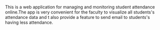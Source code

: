 This is a web application for managing and monitoring student attendance online.The app is very convenient for the faculty to visualize all students's attendance data and t also provide a feature to send email to students's having less attendance.
